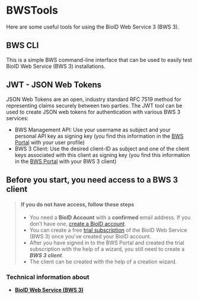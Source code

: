 # BWSTools
Here are some useful tools for using the BioID Web Service 3 (BWS 3).

## BWS CLI
This is a simple BWS command-line interface that can be used to easily test BioID Web Service (BWS 3) installations.

## JWT - JSON Web Tokens
JSON Web Tokens are an open, industry standard RFC 7519 method for representing claims securely between two parties.
The JWT tool can be used to create JSON web tokens for authentication with various BWS 3 services:
* BWS Management API: Use your username as subject and your personal API key as signing key (you find this information in the [BWS Portal][BWSPortal] with your user profile)
* BWS 3 Client: Use the desired client-ID as subject and one of the client keys associated with this client as signing key (you find this information in the [BWS Portal][BWSPortal] with your BWS 3 client)

## Before you start, you need access to a BWS 3 client

> #### If you do not have access, follow these steps
>
> - You need a **BioID Account** with a **confirmed** email address. If you don’t have one, [create a BioID account][bioidaccountregister].
> - You can create a free [trial subscription][trial] of the BioID Web Service (BWS 3) once you've created your BioID account.
> - After you have signed in to the BWS Portal and created the trial subscription with the help of a wizard, you still need to create a ***BWS 3 client***.
> - The client can be created with the help of a creation wizard.

### Technical information about
- [**BioID Web Service (BWS 3)**][BWS3]

[bioidaccountregister]: https://account.bioid.com/Account/Register "Register a BioID account"
[BWSPortal]: https://bwsportal.bioid.com/
[trial]: https://bwsportal.bioid.com/ "Create a free trial subscription"
[BWS3]: https://developer.bioid.com/BWS/NewBws
